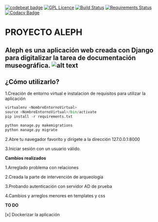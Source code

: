 [![codebeat badge](https://codebeat.co/badges/1b8469ca-00af-4265-93e2-3bce23b2c0f2)](https://codebeat.co/projects/github-com-usernameistakenlol-aleph-master)
[![GPL Licence](https://badges.frapsoft.com/os/gpl/gpl.png?v=103)](https://opensource.org/licenses/GPL-3.0/)
[![Build Status](https://scrutinizer-ci.com/g/usernameistakenlol/Aleph/badges/build.png?b=master)](https://scrutinizer-ci.com/g/usernameistakenlol/Aleph/build-status/master)
[![Requirements Status](https://requires.io/github/usernameistakenlol/Aleph/requirements.svg?branch=master)](https://requires.io/github/usernameistakenlol/Aleph/requirements/?branch=master)
[![Codacy Badge](https://api.codacy.com/project/badge/Grade/c1e6a04326c24325af696abd266bff11)](https://www.codacy.com/app/carmen.morales.bonet/Aleph?utm_source=github.com&amp;utm_medium=referral&amp;utm_content=usernameistakenlol/Aleph&amp;utm_campaign=Badge_Grade)

# **PROYECTO ALEPH**

Aleph es una aplicación web creada con Django para digitalizar la tarea de documentación museográfica.
![alt text](https://www.djangoproject.com/m/img/badges/djangomade124x25.gif 'Powered by Django')
---------------------------------------------------------

## ¿Cómo utilizarlo?

1.Creación de entorno virtual e instalacion de requisitos para utilizar la aplicación

````python
virtualenv <NombreEntornoVirtual>
source <NombreEntornoVirtual>/bin/activate
pip install -r requirements.txt

python manage.py makemigrations
python manage.py migrate
````

2.Abre tu navegador favorito y dirígete a la dirección 127.0.0.1:8000 

3.Iniciar sesión con un usuario válido.



**Cambios realizados**

1.Arreglado problema con relaciones 

2.Creada la parte de intervención de arqueología

3.Probando autenticación con servidor AD de prueba

4.Cambios y arreglos menores en templates y css

**TO DO**

[x] Dockerizar la aplicación
